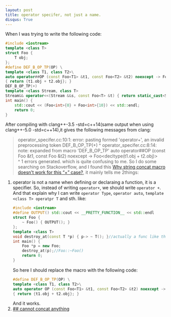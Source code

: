 ```yaml
---
layout: post
title: operator specifer, not just a name.
disqus: True
---
```


When I was trying to write the following code:
```c++
#include <iostream>
template <class T>
struct Foo {
    T obj;
};
#define DEF_B_OP_TP(OP) \
template <class T1, class T2>\
auto operator##OP (const Foo<T1> &t1, const Foo<T2> &t2) noexcept -> Foo<decltype(t1.obj + t2.obj)>\
{ return {t1.obj + t2.obj}; }
DEF_B_OP_TP(+)
template <class Stream, class T>
Stream&& operator<<(Stream &&s, const Foo<T> &t) { return static_cast<Stream&&>(s << t.obj); }
int main() {
    std::cout << (Foo<int>{0} + Foo<int>{10}) << std::endl;
    return 0;
}
```
After compiling with clang++-3.5 -std=c++14(same output when using clang++-5.0 -std=c++14),it gives the following messages from
clang:
> operator_specifer.cc:10:1: error: pasting formed 'operator+', an invalid preprocessing token
> DEF_B_OP_TP(+)
> ^
> operator_specifer.cc:8:14: note: expanded from macro 'DEF_B_OP_TP'
> auto operator##OP (const Foo<T1> &t1, const Foo<T2> &t2) noexcept -> Foo<decltype(t1.obj + t2.obj)>\
>              ^
> 1 errors generated.
which is quite confusing to me.
So I do some searching on Stackoverflow, and I found this [Why string concat macro doesn't work for this “+” case?](https://stackoverflow.com/questions/25072193/why-string-concat-macro-doesnt-work-for-this-case), it mainly tells me 2things: 
  1. operator is not a name when defining or declaraing a function, it is a specifier.
     So, instead of writing `operator+`, we should write `operator +`.
     And that explain why I can write `operator Type`, `operator auto`, `template <class T> operatpr T` and sth. like:
     ```c++
     #include <iostream>
     #define OUTPUT() std::cout << __PRETTY_FUNCTION__ << std::endl
     struct Foo {
         ~ Foo() { OUTPUT(); }
     };
     template <class T>
     void destroy_at(const T *p) { p-> ~ T(); }//actually a func like this is defined in c++17 stdard header memory
     int main() {
         Foo *p = new Foo;
         destroy_at(p);//Foo::~Foo()
         return 0;
     }
     ```
     So here I should replace the macro with the following code:
     ```c++
     #define DEF_B_OP_TP(OP) \
     template <class T1, class T2>\
     auto operator OP (const Foo<T1> &t1, const Foo<T2> &t2) noexcept -> Foo<decltype(t1.obj + t2.obj)>\
     { return {t1.obj + t2.obj}; }
     ```
     And it works.
  2. [## cannot concat anything](https://nobodyxu.github.io/cannot-concat-anything/)
